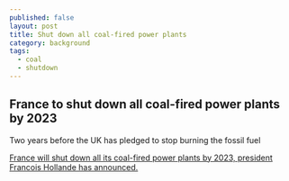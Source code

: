 ```yaml
---
published: false
layout: post
title: Shut down all coal-fired power plants
category: background
tags:
  - coal
  - shutdown
---
```

## France to shut down all coal-fired power plants by 2023
Two years before the UK has pledged to stop burning the fossil fuel


[France will shut down all its coal-fired power plants by 2023, president Francois Hollande has announced.](http://www.independent.co.uk/news/world/europe/france-close-coal-plants-shut-down-2023-global-warming-climate-change-a7422966.html)


